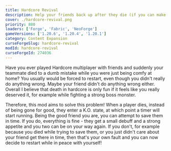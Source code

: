 ```yaml
---
title: Hardcore Revival
description: Help your friends back up after they die (if you can make it in time)
cover: ./hardcore-revival.png
priority: 880
loaders: ['Forge', 'Fabric', 'NeoForge']
gameVersions: ['1.20.6', '1.20.4', '1.20.1']
category: Content Expansion
curseForgeSlug: hardcore-revival
modId: hardcore-revival
curseForgeId: 274036
---
```


Have you ever played Hardcore multiplayer with friends and suddenly your teammate died to a dumb mistake while you were just being comfy at home?
You usually would be forced to restart, even though you didn't really do anything wrong.
Maybe your friend didn't do anything wrong either.
Overall I believe that death in hardcore is only fun if it feels like you really deserved it, for example while fighting a strong boss monster.

Therefore, this mod aims to solve this problem!
When a player dies, instead of being gone for good, they enter a K.O. state, at which point a timer will start running.
Being the good friend you are, you can attempt to save them in time.
If you do, everything is fine - they get a small debuff and a strong appetite and you two can be on your way again.
If you don't, for example because you died while trying to save them, or you just didn't care about your friend get there in time, then that's your own fault and you can now decide to restart while in peace with yourself!